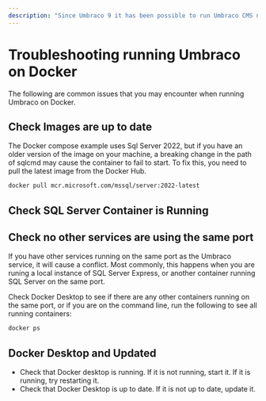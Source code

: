 ```yaml
---
description: "Since Umbraco 9 it has been possible to run Umbraco CMS natively on Linux or macOS High Sierra 10.13 and newer."
---
```


# Troubleshooting running Umbraco on Docker

The following are common issues that you may encounter when running Umbraco on Docker.

## Check Images are up to date

The Docker compose example uses Sql Server 2022, but if you have an older version of the image on your machine, a breaking change in the path of sqlcmd may cause the container to fail to start. To fix this, you need to pull the latest image from the Docker Hub.

```bash
docker pull mcr.microsoft.com/mssql/server:2022-latest
```
## Check SQL Server Container is Running


## Check no other services are using the same port

If you have other services running on the same port as the Umbraco service, it will cause a conflict. Most commonly, this happens when you are runing a local instance of SQL Server Express, or another container running SQL Server on the same port.

Check Docker Desktop to see if there are any other containers running on the same port, or if you are on the command line, run the following to see all running containers:

```bash
docker ps
```


## Docker Desktop and Updated

- Check that Docker desktop is running. If it is not running, start it. If it is running, try restarting it.
- Check that Docker Desktop is up to date. If it is not up to date, update it.


